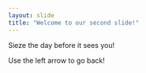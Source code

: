 ```yaml
---
layout: slide
title: "Welcome to our second slide!"
---
```

Sieze the day before it sees you!

Use the left arrow to go back!

